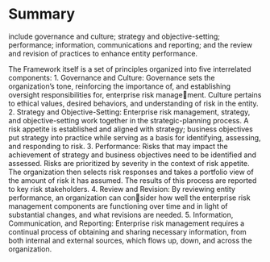 # Summary

include governance and culture; strategy and objective-setting; performance; information, communications and reporting; and the review and revision of practices to enhance entity performance.


The Framework itself is a set of principles organized into five interrelated components: 
    1. Governance and Culture: Governance sets the organization’s tone, reinforcing the importance of, and establishing oversight responsibilities for, enterprise risk management. Culture pertains to ethical values, desired behaviors, and understanding of risk in the entity.
2. Strategy and Objective-Setting: Enterprise risk management, strategy, and 
objective-setting work together in the strategic-planning process. A risk appetite is 
established and aligned with strategy; business objectives put strategy into practice 
while serving as a basis for identifying, assessing, and responding to risk.
3. Performance: Risks that may impact the achievement of strategy and business 
objectives need to be identified and assessed. Risks are prioritized by severity in 
the context of risk appetite. The organization then selects risk responses and takes 
a portfolio view of the amount of risk it has assumed. The results of this process are 
reported to key risk stakeholders.
4. Review and Revision: By reviewing entity performance, an organization can consider how well the enterprise risk management components are functioning over time 
and in light of substantial changes, and what revisions are needed.
5. Information, Communication, and Reporting: Enterprise risk management 
requires a continual process of obtaining and sharing necessary information, 
from both internal and external sources, which flows up, down, and across the 
organization.
